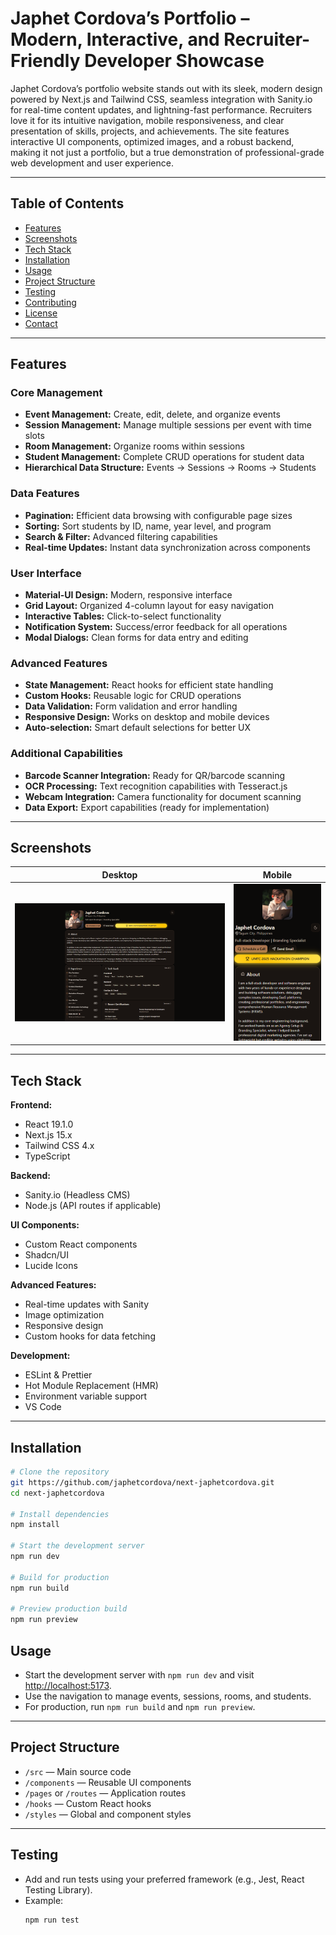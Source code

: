 # Japhet Cordova’s Portfolio – Modern, Interactive, and Recruiter-Friendly Developer Showcase
Japhet Cordova’s portfolio website stands out with its sleek, modern design powered by Next.js and Tailwind CSS, seamless integration with Sanity.io for real-time content updates, and lightning-fast performance. Recruiters love it for its intuitive navigation, mobile responsiveness, and clear presentation of skills, projects, and achievements. The site features interactive UI components, optimized images, and a robust backend, making it not just a portfolio, but a true demonstration of professional-grade web development and user experience.

---

## Table of Contents

- [Features](#features)
- [Screenshots](#screenshots)
- [Tech Stack](#tech-stack)
- [Installation](#installation)
- [Usage](#usage)
- [Project Structure](#project-structure)
- [Testing](#testing)
- [Contributing](#contributing)
- [License](#license)
- [Contact](#contact)

---

## Features

### Core Management
- **Event Management:** Create, edit, delete, and organize events
- **Session Management:** Manage multiple sessions per event with time slots
- **Room Management:** Organize rooms within sessions
- **Student Management:** Complete CRUD operations for student data
- **Hierarchical Data Structure:** Events → Sessions → Rooms → Students

### Data Features
- **Pagination:** Efficient data browsing with configurable page sizes
- **Sorting:** Sort students by ID, name, year level, and program
- **Search & Filter:** Advanced filtering capabilities
- **Real-time Updates:** Instant data synchronization across components

### User Interface
- **Material-UI Design:** Modern, responsive interface
- **Grid Layout:** Organized 4-column layout for easy navigation
- **Interactive Tables:** Click-to-select functionality
- **Notification System:** Success/error feedback for all operations
- **Modal Dialogs:** Clean forms for data entry and editing

### Advanced Features
- **State Management:** React hooks for efficient state handling
- **Custom Hooks:** Reusable logic for CRUD operations
- **Data Validation:** Form validation and error handling
- **Responsive Design:** Works on desktop and mobile devices
- **Auto-selection:** Smart default selections for better UX

### Additional Capabilities
- **Barcode Scanner Integration:** Ready for QR/barcode scanning
- **OCR Processing:** Text recognition capabilities with Tesseract.js
- **Webcam Integration:** Camera functionality for document scanning
- **Data Export:** Export capabilities (ready for implementation)

---

## Screenshots

| Desktop | Mobile |
|----------|------|
| ![mobile view](image.png)| ![mobile view](image-1.png)|

---

## Tech Stack

**Frontend:**
- React 19.1.0
- Next.js 15.x
- Tailwind CSS 4.x
- TypeScript

**Backend:**
- Sanity.io (Headless CMS)
- Node.js (API routes if applicable)

**UI Components:**
- Custom React components
- Shadcn/UI
- Lucide Icons

**Advanced Features:**
- Real-time updates with Sanity
- Image optimization
- Responsive design
- Custom hooks for data fetching

**Development:**
- ESLint & Prettier
- Hot Module Replacement (HMR)
- Environment variable support
- VS Code

---

## Installation

```bash
# Clone the repository
git https://github.com/japhetcordova/next-japhetcordova.git
cd next-japhetcordova

# Install dependencies
npm install

# Start the development server
npm run dev

# Build for production
npm run build

# Preview production build
npm run preview
```

## Usage

- Start the development server with `npm run dev` and visit [http://localhost:5173](http://localhost:5173).
- Use the navigation to manage events, sessions, rooms, and students.
- For production, run `npm run build` and `npm run preview`.

---

## Project Structure

- `/src` — Main source code
- `/components` — Reusable UI components
- `/pages` or `/routes` — Application routes
- `/hooks` — Custom React hooks
- `/styles` — Global and component styles

---

## Testing

- Add and run tests using your preferred framework (e.g., Jest, React Testing Library).
- Example:
  ```bash
  npm run test
  ```
